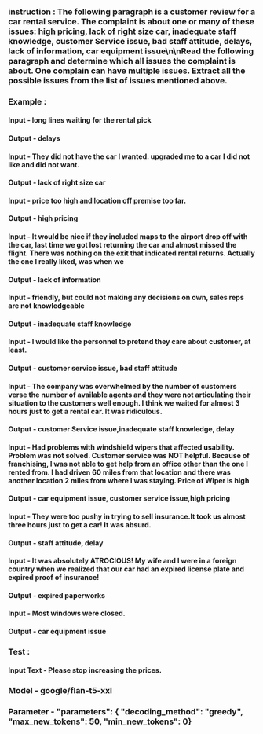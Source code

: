 ### instruction : The following paragraph is a customer review for a car rental service. The complaint is about one or many of these issues: high pricing, lack of right size car, inadequate staff knowledge, customer Service issue, bad staff attitude, delays, lack of information, car equipment issue\n\nRead the following paragraph and determine which all issues the complaint is about. One complain can have multiple issues. Extract all the possible issues from the list of issues mentioned above.

### Example :
#### Input - long lines waiting for the rental pick
#### Output - delays

#### Input - They did not have the car I wanted.  upgraded me to a car I did not like and did not want.
#### Output - lack of right size car

#### Input - price too high and location off premise too far.
#### Output - high pricing

#### Input - It would be nice if they included maps to the airport drop off with the car, last time we got lost returning the car and almost missed the flight.  There was nothing on the exit that indicated rental returns.  Actually the one I really liked, was when we
#### Output - lack of information

#### Input - friendly, but could not making any decisions on own, sales reps are not knowledgeable
#### Output - inadequate staff knowledge

#### Input - I would like the personnel to pretend they care about customer, at least.
#### Output - customer service issue, bad staff attitude

#### Input - The company was overwhelmed by the number of customers verse the number of available agents and they were not articulating their situation to the customers well enough. I think we waited for almost 3 hours just to get a rental car. It was ridiculous.
#### Output - customer Service issue,inadequate staff knowledge, delay

#### Input - Had problems with windshield wipers that affected usability.  Problem was not solved.  Customer service was NOT helpful. Because of franchising, I was not able to get help from an office other than the one I rented from.  I had driven 60 miles from that location and there was another location 2 miles from where I was staying.  Price of Wiper is high
#### Output - car equipment issue, customer service issue,high pricing

#### Input - They were too pushy in trying to sell insurance.It took us almost three hours just to get a car! It was absurd.
#### Output - staff attitude, delay

#### Input - It was absolutely ATROCIOUS! My wife and I were in a foreign country  when we realized that our car had an expired license plate and expired proof of insurance!
#### Output - expired paperworks

#### Input - Most windows were closed.
#### Output - car equipment issue

### Test : 
#### Input Text - Please stop increasing the prices.


### Model - google/flan-t5-xxl

### Parameter - "parameters": {  "decoding_method": "greedy",  "max_new_tokens": 50,  "min_new_tokens": 0}
